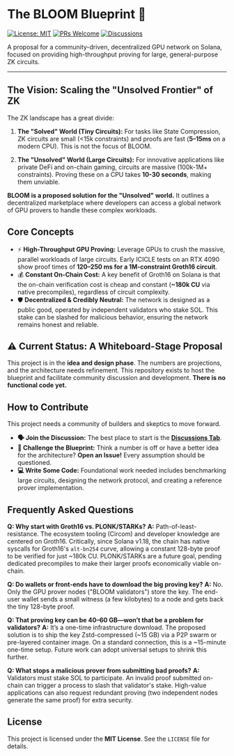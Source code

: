 # The BLOOM Blueprint 🌸

[![License: MIT](https://img.shields.io/badge/License-MIT-yellow.svg)](https://opensource.org/licenses/MIT)
[![PRs Welcome](https://img.shields.io/badge/PRs-welcome-brightgreen.svg?style=flat-square)](http://makeapullrequest.com)
[![Discussions](https://img.shields.io/badge/GitHub-Discussions-blue?style=flat-square)](https://github.com/sculptdotfun/bloom/discussions)

A proposal for a community-driven, decentralized GPU network on Solana, focused on providing high-throughput proving for large, general-purpose ZK circuits.

---

## The Vision: Scaling the "Unsolved Frontier" of ZK

The ZK landscape has a great divide:

1.  **The "Solved" World (Tiny Circuits):** For tasks like State Compression, ZK circuits are small (<15k constraints) and proofs are fast (**5–15ms** on a modern CPU). This is not the focus of BLOOM.

2.  **The "Unsolved" World (Large Circuits):** For innovative applications like private DeFi and on-chain gaming, circuits are massive (100k-1M+ constraints). Proving these on a CPU takes **10-30 seconds**, making them unviable.

**BLOOM is a proposed solution for the "Unsolved" world.** It outlines a decentralized marketplace where developers can access a global network of GPU provers to handle these complex workloads.

## Core Concepts

-   ⚡️ **High-Throughput GPU Proving:** Leverage GPUs to crush the massive, parallel workloads of large circuits. Early ICICLE tests on an RTX 4090 show proof times of **120–250 ms for a 1M-constraint Groth16 circuit**.
-   💰 **Constant On-Chain Cost:** A key benefit of Groth16 on Solana is that the on-chain verification cost is cheap and constant (**~180k CU** via native precompiles), regardless of circuit complexity.
-   🛡️ **Decentralized & Credibly Neutral:** The network is designed as a public good, operated by independent validators who stake SOL. This stake can be slashed for malicious behavior, ensuring the network remains honest and reliable.

## ⚠️ Current Status: A Whiteboard-Stage Proposal

This project is in the **idea and design phase**. The numbers are projections, and the architecture needs refinement. This repository exists to host the blueprint and facilitate community discussion and development. **There is no functional code yet.**

## How to Contribute

This project needs a community of builders and skeptics to move forward.

-   **🗣️ Join the Discussion:** The best place to start is the [**Discussions Tab**](https://github.com/sculptdotfun/bloom/discussions).
-   **📝 Challenge the Blueprint:** Think a number is off or have a better idea for the architecture? **Open an Issue!** Every assumption should be questioned.
-   **💻 Write Some Code:** Foundational work needed includes benchmarking large circuits, designing the network protocol, and creating a reference prover implementation.

## Frequently Asked Questions

**Q: Why start with Groth16 vs. PLONK/STARKs?**
**A:** Path-of-least-resistance. The ecosystem tooling (Circom) and developer knowledge are centered on Groth16. Critically, since Solana v1.18, the chain has native syscalls for Groth16's `alt-bn254` curve, allowing a constant 128-byte proof to be verified for just ~180k CU. PLONK/STARKs are a future goal, pending dedicated precompiles to make their larger proofs economically viable on-chain.

**Q: Do wallets or front-ends have to download the big proving key?**
**A:** No. Only the GPU prover nodes ("BLOOM validators") store the key. The end-user wallet sends a small witness (a few kilobytes) to a node and gets back the tiny 128-byte proof.

**Q: That proving key can be 40–60 GB—won’t that be a problem for validators?**
**A:** It’s a one-time infrastructure download. The proposed solution is to ship the key Zstd-compressed (~15 GB) via a P2P swarm or pre-layered container image. On a standard connection, this is a ~15-minute one-time setup. Future work can adopt universal setups to shrink this further.

**Q: What stops a malicious prover from submitting bad proofs?**
**A:** Validators must stake SOL to participate. An invalid proof submitted on-chain can trigger a process to slash that validator's stake. High-value applications can also request redundant proving (two independent nodes generate the same proof) for extra security.

## License

This project is licensed under the **MIT License**. See the `LICENSE` file for details.
